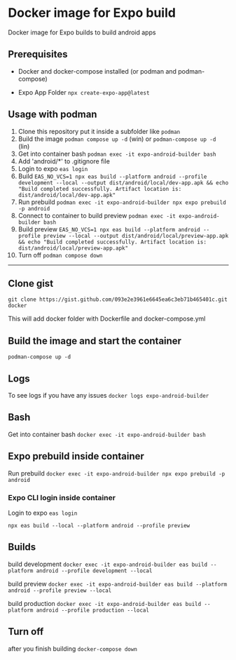 # Docker image for Expo build

Docker image for Expo builds to build android apps

## Prerequisites

- Docker and docker-compose installed (or podman and podman-compose)

- Expo App Folder `npx create-expo-app@latest`

## Usage with podman

1. Clone this repository put it inside a subfolder like `podman`
2. Build the image `podman compose up -d` (win) or `podman-compose up -d` (lin)
3. Get into container bash `podman exec -it expo-android-builder bash`
4. Add 'android/\*' to .gitignore file
5. Login to expo `eas login`
6. Build `EAS_NO_VCS=1 npx eas build --platform android --profile development --local --output dist/android/local/dev-app.apk && echo "Build completed successfully. Artifact location is: dist/android/local/dev-app.apk"`
7. Run prebuild `podman exec -it expo-android-builder npx expo prebuild -p android`
8. Connect to container to build preview `podman exec -it expo-android-builder bash`
9. Build preview `EAS_NO_VCS=1 npx eas build --platform android --profile preview --local --output dist/android/local/preview-app.apk && echo "Build completed successfully. Artifact location is: dist/android/local/preview-app.apk"`
10. Turn off `podman compose down`

---

## Clone gist

`git clone https://gist.github.com/093e2e3961e6645ea6c3eb71b465401c.git docker`

This will add docker folder with Dockerfile and docker-compose.yml

## Build the image and start the container

`podman-compose up -d`

## Logs

To see logs if you have any issues `docker logs expo-android-builder`

## Bash

Get into container bash `docker exec -it expo-android-builder bash`

## Expo prebuild inside container

Run prebuild `docker exec -it expo-android-builder npx expo prebuild -p android`

### Expo CLI login inside container

Login to expo `eas login`

`npx eas build --local --platform android --profile preview`

## Builds

build development `docker exec -it expo-android-builder eas build --platform android --profile development --local`

build preview `docker exec -it expo-android-builder eas build --platform android --profile preview --local`

build production `docker exec -it expo-android-builder eas build --platform android --profile production --local`

## Turn off

after you finish building `docker-compose down`
